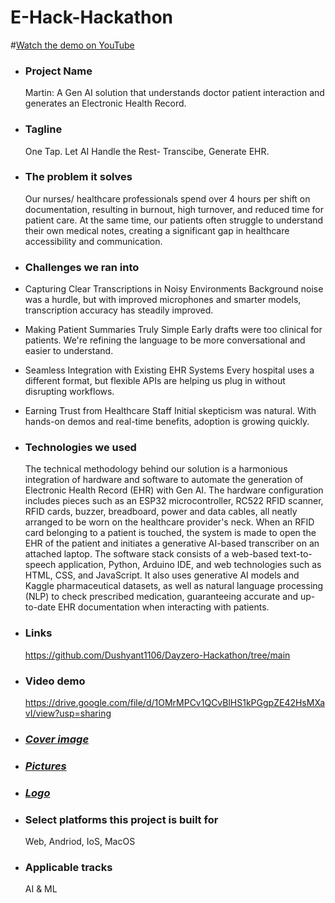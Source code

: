# E-Hack-Hackathon

#[Watch the demo on YouTube](https://www.youtube.com/watch?v=YOUR_VIDEO_ID)


- ### Project Name
  Martin: A Gen AI solution that understands doctor patient interaction and generates an Electronic Health Record.


- ### Tagline
  One Tap. Let AI Handle the Rest- Transcibe, Generate EHR.


- ### The problem it solves
  Our nurses/ healthcare professionals spend over 4 hours per shift on documentation, resulting in burnout, high turnover, and reduced time for patient care. At the same time, our patients often struggle to understand their own medical notes, creating a significant gap in healthcare accessibility and communication.


- ### Challenges we ran into
- Capturing Clear Transcriptions in Noisy Environments
Background noise was a hurdle, but with improved microphones and smarter models, transcription accuracy has steadily improved.

- Making Patient Summaries Truly Simple
Early drafts were too clinical for patients. We're refining the language to be more conversational and easier to understand.

- Seamless Integration with Existing EHR Systems
Every hospital uses a different format, but flexible APIs are helping us plug in without disrupting workflows.

- Earning Trust from Healthcare Staff
Initial skepticism was natural. With hands-on demos and real-time benefits, adoption is growing quickly.


- ### Technologies we used
  The technical methodology behind our solution is a harmonious integration of hardware and software to automate the generation of Electronic Health Record (EHR) with Gen AI. The hardware configuration includes pieces such as an ESP32 microcontroller, RC522 RFID scanner, RFID cards, buzzer, breadboard, power and data cables, all neatly arranged to be worn on the healthcare provider's neck. When an RFID card belonging to a patient is touched, the system is made to open the EHR of the patient and initiates a generative AI-based transcriber on an attached laptop. The software stack consists of a web-based text-to-speech application, Python, Arduino IDE, and web technologies such as HTML, CSS, and JavaScript. It also uses generative AI models and Kaggle pharmaceutical datasets, as well as natural language processing (NLP) to check prescribed medication, guaranteeing accurate and up-to-date EHR documentation when interacting with patients.


- ### Links
  https://github.com/Dushyant1106/Dayzero-Hackathon/tree/main

  
- ### Video demo
  https://drive.google.com/file/d/1OMrMPCv1QCvBlHS1kPGgpZE42HsMXavI/view?usp=sharing

  
- ### [*Cover image*](./Coverimage.pdf)

  
- ### [*Pictures*](./Pictures.pdf)

  
- ### [*Logo*](./Logo.pdf)

  
- ### Select platforms this project is built for
  Web, Andriod, IoS, MacOS

  
- ### Applicable tracks
  AI & ML
